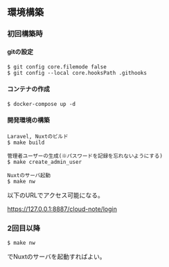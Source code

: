 ## 環境構築

### 初回構築時

#### gitの設定

```
$ git config core.filemode false
$ git config --local core.hooksPath .githooks
```

#### コンテナの作成

```
$ docker-compose up -d
```

#### 開発環境の構築

```
Laravel, Nuxtのビルド
$ make build

管理者ユーザーの生成(※パスワードを記録を忘れないようにする)
$ make create_admin_user

Nuxtのサーバ起動
$ make nw
```

以下のURLでアクセス可能になる。

https://127.0.0.1:8887/cloud-note/login

### 2回目以降

```
$ make nw
```
でNuxtのサーバを起動すればよい。
